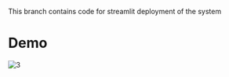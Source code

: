 This branch contains code for streamlit deployment of the system

# Demo
![3](https://github.com/OtmaneDaoudi/Arabic-sentiment-analysis/assets/63020343/e7f482fa-a0f9-4ac6-ba91-35f73dbb9b83)
